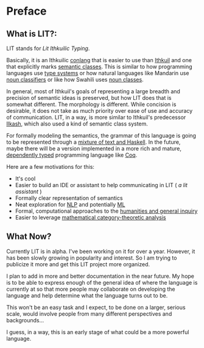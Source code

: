 # Preface
## What is LIT?:

LIT stands for _Lit Ithkuilic Typing_.

Basically, it is an Ithkuilic [conlang](https://en.wikipedia.org/wiki/Constructed_language_) that is easier to use than [Ithkuil](http://www.ithkuil.net/00_intro.html) and one that explicitly marks [semantic classes](https://en.wikipedia.org/wiki/Semantic_class). This is similar to how programming languages use [type systems](https://en.wikipedia.org/wiki/Type_system) or how natural languages like Mandarin use [noun classifiers](https://en.wikipedia.org/wiki/Classifier_(linguistics) ) or like how Swahili uses [noun classes](https://en.wikipedia.org/wiki/Noun_class).

In general, most of Ithkuil's goals of representing a large breadth and precision of semantic ideas is preserved, but how LIT does that is somewhat different. The morphology is different. While concision is desirable, it does not take as much priority over ease of use and accuracy of communication.
LIT, in a way, is more similar to Ithkuil's predecessor [Ilkash](https://en.wikipedia.org/wiki/Ithkuil#Ilaksh_(2007)), which also used a kind of semantic class system.


For formally modeling the semantics, the grammar of this language is going to be represented through a [mixture of text and Haskell](https://wiki.haskell.org/Literate_programming).
In the future, maybe there will be a version implemented in a more rich and mature, [dependently typed](https://medium.com/background-thread/the-future-of-programming-is-dependent-types-programming-word-of-the-day-fcd5f263487) programming language like [Coq](https://coq.inria.fr/tutorial-nahas).

Here are a few motivations for this:
- It's cool
- Easier to build an IDE or assistant to help communicating in LIT ( _a lit assistant_ )
- Formally clear representation of semantics
- Neat exploration for [NLP](https://en.wikipedia.org/wiki/Computational_semantics) and potentially [ML](https://en.wikipedia.org/wiki/Knowledge_representation_and_reasoning)
- Formal, computational approaches to the [humanities and general inquiry](https://blog.stephenwolfram.com/2016/10/computational-law-symbolic-discourse-and-the-ai-constitution/)
- Easier to leverage [mathematical category-theoretic analysis](https://plato.stanford.edu/entries/category-theory/)

## What Now?
Currently LIT is in alpha. I've been working on it for over a year.
However, it has been slowly growing in popularity and interest. So I am trying to publicize it more and get this LIT project more organized.

I plan to add in more and better documentation in the near future. My hope is to be able to express enough of the general idea of where the language is currently at so that more people may collaborate on developing the language and help determine what the language turns out to be.

This won't be an easy task and I expect, to be done on a larger, serious scale, would involve people from many different perspectives and backgrounds...

I guess, in a way, this is an early stage of what could be a more powerful language.